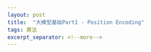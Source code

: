 ```yaml
---
layout: post
title:  "大模型基础Part1 - Position Encoding"
tags: 算法
excerpt_separator: <!--more-->
---
```


<head>
    <script src="https://cdn.mathjax.org/mathjax/latest/MathJax.js?config=TeX-AMS_SVG" type="text/javascript"></script>
    <script type="text/x-mathjax-config">
        MathJax.Hub.Config({
            jax: ["input/TeX","output/SVG"],
            tex2jax: {
            skipTags: ['script', 'noscript', 'style', 'textarea', 'pre'],
            inlineMath: [['$','$']]
            
            }
        });
    </script>
</head>
<!--more-->

#Part1 Position Embedding 
在原始的Attention机制中，每个输入都会转化为$\mathbf{q}$和$\mathbf{k}$进行俩俩的点乘，但这个交互的过程中，位置信息是无法被体现出来的。简单来说，如果不考虑位置信息， "I am an AI" 与 "am I an AI" 在经过self-attention之后，每个token对应的输出会是相同的。这显然不符合我们对Transformer的预期。

因此要加入Position Embedding，它的作用是表征当前token所在的位置。对PE有什么要求呢？
- 它要能施加在输入向量上，比如加、乘、线性变换、拼接 都可以。
- 区分性：不同位置的Embedding应该不同。
- 连续性：相近位置的Embedding之间应该相似，距离远的Embedding之间应该有差别
- 有限性：不能太大，影响模型训练
- “平移不变性”：这个概念可能用的不准确，想表达的是，如果序列中的两个to\mathbf{k}en，他们的相对位置相同，则加入PE之后，他们在attention过程中的表现应该相同，特别是$q$和$k$点乘的结果应该相同。这种“平移不变形”能使Transformer在后续学习过程中，不会因为引入PE而对绝对位置上出现平移的两个Token之间的交叉产生不同的输出。“I `am` an `AI`” 和  “Hi, I `am` an `AI`”，这两句话中`am`和`AI`绝对位置发生了偏移，所以PE会不同，但他们的$\mathbf{q} \cdot \mathbf{k}$应该相同。

有几个自然而然的问题：
1. 为什么直接拼接一个当前位置的序号？
 直接使用序号，如果不做归一化则会产生超大的数字，在模型训练中会产生问题；如果归一化，则失去了“平移不变性”。
2. 为什么不用Hamming编码？
效率不够高，没有充分利用连续值的特性。
3. 为什么不用拼接的方式，而大多采用相加的方式把PE融进去？
没有明确的原因，但会造成向量长度翻倍，对效率没那么友好，特别是对大模型。

$$
  \begin{array}{lr}
    PE_i^k && i位置的k维位置编码 \\
    L && 序列长度 \\
    d && 输入embedding的维度 \\
    \mathbf{X} \in \mathbb{R}^{L*d} && 输入样本序列的特征
  \end{array}
$$

## 绝对位置编码 Sinusoidal Positional Encoding
第$i$位置的第$k$维 $PE_i^k$表示为 

$$PE_i^k = \begin{cases}
    \begin{array}{lr}
    sin(T^{2k'} * i) && k = 2k' \\
    cos(T^{2k'} * i) && k = 2k' + 1
    \end{array} 
    \end{cases}
$$

$$T = 1/10000^{1/d}$$ 

两个边界值，$k=0$第一维度, $PE = sin(i)$，$k=d$最后一维，$PE = sin(i/10000)$。

观察图中第1维（第一列）的表现，看到它周期较短，随纬度快速变化。第2维和第1维的周期相同，相位偏移。后面的维度周期变得越来越长。有点傅立叶变换的意思。 可以理解为：首先生成若干个波函数，频率不同，随后在每个位置上查波函数的取值，拼接为向量作为对该位置的表征。

如此计算的位置编码通过相加的方式叠加到输入embedding上，假设第$i$个位置的词的embedding是$\mathbf{x}_i^{emb}$，则叠加位置编码后的向量

$$\mathbf{x}_i = \mathbf{x}_i^{emb} + PE_i$$

在后续模型计算中提到的输入就是这个$\mathbf{x}_i$了。

![图](/_posts/positional_encoding.png)

注意绝对位置编码的施加流程：

$$
\mathbf{x}_i = \mathbf{x}_i^{emb} + PE_i \\
\mathbf{q}_i = W^\mathbf{q}\mathbf{x}_i = W^\mathbf{q}(\mathbf{x}_i^{emb} + PE_i) \\
\mathbf{k}_j = W^\mathbf{k}\mathbf{x}_j = W^\mathbf{k}(\mathbf{x}_j^{emb} + PE_j) \\ 
\mathbf{v}_j = W^\mathbf{v}\mathbf{x}_j = W^\mathbf{v}(\mathbf{x}_j^{emb} + PE_j) \\
\mathbf{q}_i^T\mathbf{k}_j = (\mathbf{x}_i^{emb} + PE_i)^T W^{\mathbf{q}T} W^{\mathbf{k}} (\mathbf{x}_j^{emb} + PE_j)
$$

检查是否满足上面提到的所有标准：
1. 可施加在输入上：OK，维度与输入一致，相加即可
2. 区分性：OK，如图
3. 连续性：OK，相邻位置的距离是较小的，如果计算 位置间隔和向量距离之间的对应关系，可以看到一个比较平滑的曲线
4. 有限性：OK，都在0-1之间
5. 平移不变性：不具备。相同距离的两个位置的embedding互相之间都相差一个旋转矩阵线性变换，但由于是加到输入embedding上的，后面还有个$\mathbf{q}$和$K$矩阵相乘，所以并没有实现完全的平移不变性。

绝对位置编码满足大部分诉求，但在“平移不变性”上做的不是那么彻底。这也促使RoPE诞生。

## Rotary Position Embedding (RoPE)
如上所述，绝对位置编码对“平移不变性”的实现不够精准优雅，RoPE解决了这个问题。
RoPE的施加流程是：

$$
\mathbf{x}_i = \mathbf{x}_i^{emb} \\
\mathbf{q}_i =  R(i) W^\mathbf{q} \mathbf{x}_i^{emb} \\
\mathbf{k}_j =  R(j) W^\mathbf{k} \mathbf{x}_j^{emb} \\
\mathbf{v}_j =  R(j) W^\mathbf{v} \mathbf{x}_j^{emb} \\
\mathbf{q}_i\mathbf{k}_j^T =  \mathbf{x}_i^{embT} W^{\mathbf{q}T} R(i)^T R(j) W^{\mathbf{k}} \mathbf{x}_j^{emb}
$$

在2维空间中的旋转矩阵

$$
R(\theta) = \begin{bmatrix}
   cos(\theta) & -sin(\theta)  \\
   sin(\theta) & cos(\theta)  \\
\end{bmatrix}
$$

作用是将向量绕原点逆时针旋转$\theta$。 2维旋转矩阵的优良特性：
- $R(\theta)^T = R(\theta)^{-1} = R(-\theta)$
- $R(a) * R(b) = R(a+b)$
- 满足乘法交换律

在RoPE中，如下构建变换矩阵 

$$
R(i) = \begin{bmatrix}
   cos(i\theta_1) & -sin(i\theta_1) & 0 &  0 & ... & 0 & 0  \\
   sin(i\theta_1) & cos(i\theta_1)  & 0 &  0 & ... & 0 & 0 \\
    0 &  0 &sin(i\theta_2) & cos(i\theta_2)  & ... & 0 & 0 \\
   0 &  0 & sin(i\theta_2) & cos(i\theta_2)  & ... & 0 & 0 \\
   \vdots & \vdots & \vdots & \vdots & \ddots & \vdots & \vdots\\
   0 &  0  & 0 & 0 & ... &sin(i\theta_{d/2}) & cos(i\theta_{d/2}) \\
   0 &  0  & 0 & 0 & ... & sin(i\theta_{d/2}) & cos(i\theta_{d/2}) \\
\end{bmatrix}
$$

其中$\theta$的选择与绝对位置编码相同，本质上保证周期从小到大即可。
基于旋转矩阵的性质，容易得到 $R(i)^T = R(i)^{-1} = R(-i)$，因此 

$$\mathbf{q}_i^T\mathbf{k}_j = \mathbf{x}_i^{embT} W^{\mathbf{q}T} R(i)^T R(j) W^{\mathbf{k}} \mathbf{x}_j^{emb}  \\
 = \mathbf{x}_i^{embT} W^{\mathbf{q}T} R(i)^{-1} R(j) W^{\mathbf{k}} \mathbf{x}_j^{emb}\\
 = \mathbf{x}_i^{embT} W^{\mathbf{q}T} R(-i) R(j) W^{\mathbf{k}} \mathbf{x}_j^{emb} \\ 
 = \mathbf{x}_i^{embT} W^{\mathbf{q}T} R(j-i) W^\mathbf{k}\mathbf{x}_j^{emb} $$

可以看到，如果两个token出现的位置差$i-j$相同，则他们交叉结果必相同，与绝对位置无关，这就完全实现了“平移不变性”。

可以看到RoPE与绝对位置编码之间的区别：
- 绝对位置编码相加，RoPE乘在$\mathbf{q},\mathbf{k},\mathbf{v}$上
- 绝对位置编码不保证平移不变，RoPE能保证

## ATTENTION WITH LINEAR BIASES (ALiBi)
ALiBi要解决的是：更快的速度，更小的内存；能够更好的支持外推，在短序列上训练，在长序列上也能泛化。
方法简单粗暴：

$$
\mathbf{x}_i = \mathbf{x}_i^{emb} \\
\mathbf{q}_i = W^\mathbf{q}\mathbf{x}_i^{emb} \\
\mathbf{k}_j = W^\mathbf{k}\mathbf{x}_j^{emb} \\
\mathbf{v}_j = W^\mathbf{v}\mathbf{x}_j^{emb} \\
\mathbf{q}_i^T\mathbf{k}_j - m * (j-i) 代替 \mathbf{q}_i^T\mathbf{k}_j
$$

即做点积之后，再强制增加一个与位置差负相关的偏移。这必然保证了平移不变性，而且速度极快。
其中$m \in \\{ \frac{1}{2}, \frac{1}{2^2}, ..., \frac{1}{2^8} \\} $，对于8个头，每个头取不同值。如果多于8个头，则对幂次插值。


<div id="1">[1]
Biderman, S., Black, S., Foster, C., Gao, L., Hallahan, E., He, H., Wang, B., & Wang, P. (2021). Rotary Embeddings: A Relative Revolution. Retrieved from https://blog.eleuther.ai/rotary-embeddings/ </div>
<div id="2">[2] https://lilianweng.github.io/posts/2023-01-27-the-transformer-family-v2/ </div>
<div id="3">[3] Shazeer, N. (2020). <i>GLU Variants Improve Transformer. </i> </div>